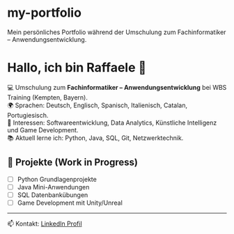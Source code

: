 # my-portfolio
Mein persönliches Portfolio während der Umschulung zum Fachinformatiker – Anwendungsentwicklung.
# Hallo, ich bin Raffaele 👋

💻 Umschulung zum **Fachinformatiker – Anwendungsentwicklung** bei WBS Training (Kempten, Bayern).  
🌍 Sprachen: Deutsch, Englisch, Spanisch, Italienisch, Catalan, Portugiesisch.  
🎯 Interessen: Softwareentwicklung, Data Analytics, Künstliche Intelligenz und Game Development.  
📚 Aktuell lerne ich: Python, Java, SQL, Git, Netzwerktechnik.  

## 📂 Projekte (Work in Progress)
- [ ] Python Grundlagenprojekte
- [ ] Java Mini-Anwendungen
- [ ] SQL Datenbankübungen
- [ ] Game Development mit Unity/Unreal

---

📫 Kontakt: [LinkedIn Profil](https://www.linkedin.com/in/raffaele-fusco-22b163379/)
